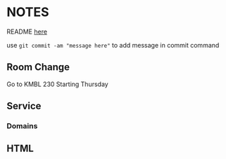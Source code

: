 # NOTES

README [here](startup/README.md)

use `git commit -am "message here"` to add message in commit command

## Room Change

Go to KMBL 230 Starting Thursday

## Service

### Domains



## HTML


